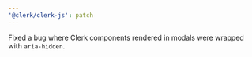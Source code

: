 ```yaml
---
'@clerk/clerk-js': patch
---
```


Fixed a bug where Clerk components rendered in modals were wrapped with `aria-hidden`.
